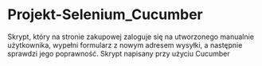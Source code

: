 # Projekt-Selenium_Cucumber
Skrypt, który na stronie zakupowej zaloguje się na utworzonego manualnie użytkownika, wypełni formularz z nowym adresem wysyłki, a następnie sprawdzi jego poprawność. Skrypt napisany przy użyciu Cucumber
